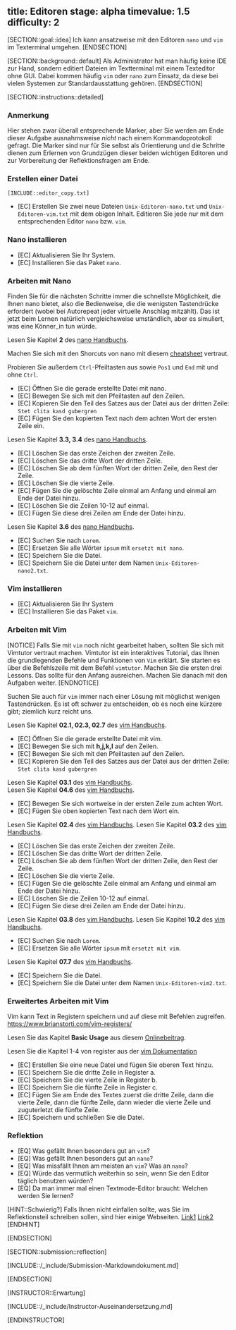 title: Editoren
stage: alpha
timevalue: 1.5
difficulty: 2
---
  
[SECTION::goal::idea]
Ich kann ansatzweise mit den Editoren `nano` und `vim` im Texterminal umgehen.
[ENDSECTION]

[SECTION::background::default]
Als Administrator hat man häufig keine IDE zur Hand,
sondern editiert Dateien im Textterminal mit einem Texteditor ohne GUI.
Dabei kommen häufig `vim` oder `nano` zum Einsatz, da diese bei vielen Systemen zur
Standardausstattung gehören.
[ENDSECTION]

[SECTION::instructions::detailed]

### Anmerkung
Hier stehen zwar überall entsprechende Marker, aber Sie werden am Ende dieser Aufgabe
ausnahmsweise _nicht_ nach einem Kommandoprotokoll gefragt. 
Die Marker sind nur für Sie selbst als Orientierung und die Schritte dienen zum Erlernen
von Grundzügen dieser beiden wichtigen Editoren und zur Vorbereitung der Reflektionsfragen
am Ende.

### Erstellen einer Datei
```
[INCLUDE::editor_copy.txt]
```
- [EC] Erstellen Sie zwei neue Dateien `Unix-Editoren-nano.txt` und `Unix-Editoren-vim.txt` 
  mit dem obigen Inhalt.
  Editieren Sie jede nur mit dem entsprechenden Editor `nano` bzw. `vim`.

### Nano installieren

- [EC] Aktualisieren Sie Ihr System.
- [EC] Installieren Sie das Paket `nano`.

### Arbeiten mit Nano

Finden Sie für die nächsten Schritte immer die schnellste Möglichkeit, die Ihnen nano bietet,
also die Bedienweise, die die wenigsten Tastendrücke erfordert (wobei bei Autorepeat jeder virtuelle
Anschlag mitzählt).
Das ist jetzt beim Lernen natürlich vergleichsweise umständlich, aber es simuliert, was eine Könner_in
tun würde.

Lesen Sie Kapitel **2** des [nano Handbuchs](https://www.nano-editor.org/dist/latest/nano.html).

Machen Sie sich mit den Shorcuts von nano mit diesem 
[cheatsheet](https://www.nano-editor.org/dist/latest/cheatsheet.html) vertraut.

Probieren Sie außerdem `Ctrl`-Pfeiltasten aus sowie `Pos1` und `End` mit und ohne `Ctrl`.

- [EC] Öffnen Sie die gerade erstellte Datei mit nano.
- [EC] Bewegen Sie sich mit den Pfeiltasten auf den Zeilen.
- [EC] Kopieren Sie den Teil des Satzes aus der Datei aus der dritten Zeile: `Stet clita kasd gubergren`
- [EC] Fügen Sie den kopierten Text nach dem achten Wort der ersten Zeile ein.

Lesen Sie Kapitel **3.3, 3.4** des [nano Handbuchs](https://www.nano-editor.org/dist/latest/nano.html).

- [EC] Löschen Sie das erste Zeichen der zweiten Zeile. 
- [EC] Löschen Sie das dritte Wort der dritten Zeile. 
- [EC] Löschen Sie ab dem fünften Wort der dritten Zeile, den Rest der Zeile. 
- [EC] Löschen Sie die vierte Zeile. 
- [EC] Fügen Sie die gelöschte Zeile einmal am Anfang und einmal am Ende der Datei hinzu.
- [EC] Löschen Sie die Zeilen 10-12 auf einmal.
- [EC] Fügen Sie diese drei Zeilen am Ende der Datei hinzu.

Lesen Sie Kapitel **3.6** des [nano Handbuchs](https://www.nano-editor.org/dist/latest/nano.html).

- [EC] Suchen Sie nach `Lorem`.
- [EC] Ersetzen Sie alle Wörter `ipsum` mit `ersetzt mit nano`.
- [EC] Speichern Sie die Datei.
- [EC] Speichern Sie die Datei unter dem Namen `Unix-Editoren-nano2.txt`.

### Vim installieren

- [EC] Aktualisieren Sie Ihr System
- [EC] Installieren Sie das Paket `vim`.

### Arbeiten mit Vim

[NOTICE]
Falls Sie mit `vim` noch nicht gearbeitet haben, sollten Sie sich mit Vimtutor vertraut machen. 
Vimtutor ist ein interaktives Tutorial, das Ihnen die grundlegenden Befehle und Funktionen von `Vim` 
erklärt. Sie starten es über die Befehlszeile mit dem Befehl `vimtutor`. Machen Sie die ersten 
drei Lessons. Das sollte für den Anfang ausreichen. Machen Sie danach mit den Aufgaben weiter.
[ENDNOTICE]

Suchen Sie auch für `vim` immer nach einer Lösung mit möglichst wenigen Tastendrücken.
Es ist oft schwer zu entscheiden, ob es noch eine kürzere gibt; ziemlich kurz reicht uns.

Lesen Sie Kapitel **02.1, 02.3, 02.7** des [vim Handbuchs](https://vimhelp.org/usr_02.txt.html).

- [EC] Öffnen Sie die gerade erstellte Datei mit vim.
- [EC] Bewegen Sie sich mit **h,j,k,l** auf den Zeilen.
- [EC] Bewegen Sie sich mit den Pfeiltasten auf den Zeilen.
- [EC] Kopieren Sie den Teil des Satzes aus der Datei aus der dritten Zeile: `Stet clita kasd gubergren`

Lesen Sie Kapitel **03.1** des [vim Handbuchs](https://vimhelp.org/usr_03.txt.html).  
Lesen Sie Kapitel **04.6** des [vim Handbuchs](https://vimhelp.org/usr_04.txt.html).

- [EC] Bewegen Sie sich wortweise in der ersten Zeile zum achten Wort.
- [EC] Fügen Sie oben kopierten Text nach dem Wort ein.

Lesen Sie Kapitel **02.4** des [vim Handbuchs](https://vimhelp.org/usr_02.txt.html).
Lesen Sie Kapitel **03.2** des [vim Handbuchs](https://vimhelp.org/usr_03.txt.html).

- [EC] Löschen Sie das erste Zeichen der zweiten Zeile. 
- [EC] Löschen Sie das dritte Wort der dritten Zeile. 
- [EC] Löschen Sie ab dem fünften Wort der dritten Zeile, den Rest der Zeile. 
- [EC] Löschen Sie die vierte Zeile. 
- [EC] Fügen Sie die gelöschte Zeile einmal am Anfang und einmal am Ende der Datei hinzu.
- [EC] Löschen Sie die Zeilen 10-12 auf einmal.
- [EC] Fügen Sie diese drei Zeilen am Ende der Datei hinzu.

Lesen Sie Kapitel **03.8** des [vim Handbuchs](https://vimhelp.org/usr_03.txt.html).
Lesen Sie Kapitel **10.2** des [vim Handbuchs](https://vimhelp.org/usr_10.txt.html).

- [EC] Suchen Sie nach `Lorem`.
- [EC] Ersetzen Sie alle Wörter `ipsum` mit `ersetzt mit vim`.

Lesen Sie Kapitel **07.7** des [vim Handbuchs](https://vimhelp.org/usr_07.txt.html).

- [EC] Speichern Sie die Datei.
- [EC] Speichern Sie die Datei unter dem Namen `Unix-Editoren-vim2.txt`.

### Erweitertes Arbeiten mit Vim

Vim kann Text in Registern speichern und auf diese mit Befehlen zugreifen.
https://www.brianstorti.com/vim-registers/ 

Lesen Sie das Kapitel **Basic Usage** aus diesem 
[Onlinebeitrag](https://www.brianstorti.com/vim-registers/).

Lesen Sie die Kapitel 1-4 von register aus der 
[vim Dokumentation](https://vimhelp.org/change.txt.html#%7Bregister%7D)

- [EC] Erstellen Sie eine neue Datei und fügen Sie oberen Text hinzu.
- [EC] Speichern Sie die dritte Zeile in Register a.
- [EC] Speichern Sie die vierte Zeile in Register b.
- [EC] Speichern Sie die fünfte Zeile in Register c.
- [EC] Fügen Sie am Ende des Textes zuerst die dritte Zeile, dann die vierte Zeile, dann die fünfte 
   Zeile, dann wieder die vierte Zeile und zuguterletzt die fünfte Zeile.
- [EC] Speichern und schließen Sie die Datei.

### Reflektion

- [EQ] Was gefällt Ihnen besonders gut an `vim`?
- [EQ] Was gefällt Ihnen besonders gut an `nano`?
- [EQ] Was missfällt Ihnen am meisten an `vim`? Was an `nano`?
- [EQ] Würde das vermutlich weiterhin so sein, wenn Sie den Editor täglich benutzen würden?
- [EQ] Da man immer mal einen Textmode-Editor braucht: Welchen werden Sie lernen?

[HINT::Schwierig?]
Falls Ihnen nicht einfallen sollte, was Sie im Reflektionsteil schreiben sollen, sind hier einige 
Webseiten.
[Link1](https://www.reddit.com/r/learnprogramming/comments/xhghsg/i_dont_understand_why_anyone_would_use_nanovim/)
[Link2](https://itsfoss.com/vim-vs-nano/)
[ENDHINT]

[ENDSECTION]

[SECTION::submission::reflection]

[INCLUDE::/_include/Submission-Markdowndokument.md]

[ENDSECTION]


[INSTRUCTOR::Erwartung]

[INCLUDE::/_include/Instructor-Auseinandersetzung.md]

[ENDINSTRUCTOR]